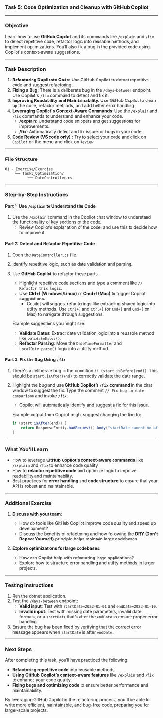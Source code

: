 ### Task 5: Code Optimization and Cleanup with GitHub Copilot

---

### **Objective**
Learn how to use **GitHub Copilot** and its commands like `/explain` and `/fix` to detect repetitive code, refactor logic into reusable methods, and implement optimizations. You'll also fix a bug in the provided code using Copilot's context-aware suggestions.

---

### **Task Description**

1. **Refactoring Duplicate Code**: Use GitHub Copilot to detect repetitive code and suggest refactoring.
2. **Fixing a Bug**: There is a deliberate bug in the `/days-between` endpoint. Use Copilot's `/fix` command to detect and fix it.
3. **Improving Readability and Maintainability**: Use GitHub Copilot to clean up the code, refactor methods, and add better error handling.
4. **Leveraging Copilot's Context-Aware Commands**: Use the `/explain` and `/fix` commands to understand and enhance your code.
   - **/explain**: Understand code snippets and get suggestions for improvements.
   - **/fix**: Automatically detect and fix issues or bugs in your code.
5. **Code Review (VS code only)** : Try to select your code and click on `Copilot` on the menu and click on `Review`

---

### **File Structure**

```plaintext
01 - Exercise/Exercise
    └── Task5_Optimisation/
          └── DateController.cs
```

---

### **Step-by-Step Instructions**

#### **Part 1: Use `/explain` to Understand the Code**
1. Use the `/explain` command in the Copilot chat window to understand the functionality of key sections of the code.
   - Review Copilot’s explanation of the code, and use this to decide how to improve it.

#### **Part 2: Detect and Refactor Repetitive Code**
1. Open the `DateController.cs` file.
2. Identify repetitive logic, such as date validation and parsing.
3. Use **GitHub Copilot** to refactor these parts:
   - Highlight repetitive code sections and type a comment like `// Refactor this logic`.
   - Use **Ctrl+I (Windows/Linux)** or **Cmd+I (Mac)** to trigger Copilot suggestions.
     - Copilot will suggest refactorings like extracting shared logic into utility methods. Use `Ctrl+]` and `Ctrl+[` (or `Cmd+]` and `Cmd+[` on Mac) to navigate through suggestions.

   Example suggestions you might see:
   - **Validate Dates**: Extract date validation logic into a reusable method like `validateDates()`.
   - **Refactor Parsing**: Move the `DateTimeFormatter` and `LocalDate.parse()` logic into a utility method.

#### **Part 3: Fix the Bug Using `/fix`**
1. There's a deliberate bug in the condition `if (start.isBefore(end))`. This should be `start.isAfter(end)` to correctly validate the date range.
2. Highlight the bug and use **GitHub Copilot’s `/fix` command** in the chat window to suggest the fix. Type the comment `// Fix bug in date comparison` and invoke `/fix`.
   - Copilot will automatically identify and suggest a fix for this issue.

   Example output from Copilot might suggest changing the line to:
   ```C#
   if (start.isAfter(end)) {
       return ResponseEntity.badRequest().body("startDate cannot be after endDate.");
   }
   ```

---

### **What You’ll Learn**
- How to leverage **GitHub Copilot’s context-aware commands** like `/explain` and `/fix` to enhance code quality.
- How to **refactor repetitive code** and optimize logic to improve readability and maintainability.
- Best practices for **error handling** and **code structure** to ensure that your API is robust and maintainable.

---

### **Additional Exercise**
1. **Discuss with your team**:
   - How do tools like GitHub Copilot improve code quality and speed up development?
   - Discuss the benefits of refactoring and how following the **DRY (Don't Repeat Yourself)** principle helps maintain large codebases.
  
2. **Explore optimizations for large codebases**:
   - How can Copilot help with refactoring large applications?
   - Explore how to structure error handling and utility methods in larger projects.

---

### **Testing Instructions**
1. Run the dotnet application.
2. Test the `/days-between` endpoint:
   - **Valid input**: Test with `startDate=2023-01-01` and `endDate=2023-01-10`.
   - **Invalid input**: Test with missing date parameters, invalid date formats, or a `startDate` that’s after the `endDate` to ensure proper error handling.
3. Ensure the bug has been fixed by verifying that the correct error message appears when `startDate` is after `endDate`.

---

### **Next Steps**
After completing this task, you’ll have practiced the following:
- **Refactoring repetitive code** into reusable methods.
- **Using GitHub Copilot’s context-aware features** like `/explain` and `/fix` to enhance your code quality.
- **Fixing bugs and optimizing code** to ensure better performance and maintainability.

By leveraging GitHub Copilot in the refactoring process, you'll be able to write more efficient, maintainable, and bug-free code, preparing you for larger-scale projects.